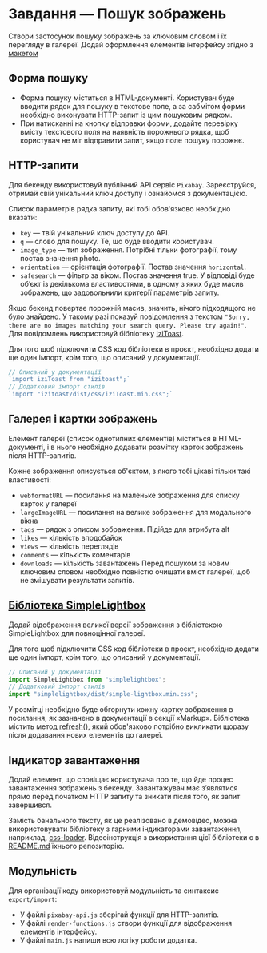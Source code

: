 # Завдання — Пошук зображень
Створи застосунок пошуку зображень за ключовим словом і їх перегляду в галереї. Додай оформлення елементів інтерфейсу згідно з [макетом](https://www.figma.com/file/m8k9NQV7qZrtYDCvxfD68B/%D0%94%D0%97-JavaScript?type=design&node-id=3-1009&mode=design&t=eCh8cUwdfWOakuAr-0)


## Форма пошуку
- Форма пошуку міститься в HTML-документі. Користувач буде вводити рядок для пошуку в текстове поле, а за сабмітом форми необхідно виконувати HTTP-запит із цим пошуковим рядком.
- При натисканні на кнопку відправки форми, додайте перевірку вмісту текстового поля на наявність порожнього рядка, щоб користувач не міг відправити запит, якщо поле пошуку порожнє.

## HTTP-запити
Для бекенду використовуй публічний API сервіс `Pixabay`. Зареєструйся, отримай свій унікальний ключ доступу і ознайомся з документацією.

Список параметрів рядка запиту, які тобі обов'язково необхідно вказати:

- `key` — твій унікальний ключ доступу до API.
- `q` — слово для пошуку. Те, що буде вводити користувач.
- `image_type` — тип зображення. Потрібні тільки фотографії, тому постав значення photo.
- `orientation` — орієнтація фотографії. Постав значення `horizontal`.
- `safesearch` — фільтр за віком. Постав значення true.
У відповіді буде об’єкт із декількома властивостями, в одному з яких буде масив зображень, що задовольнили критерії параметрів запиту.

Якщо бекенд повертає порожній масив, значить, нічого підходящого не було знайдено. У такому разі показуй повідомлення з текстом `"Sorry, there are no images matching your search query. Please try again!"`. Для повідомлень використовуй бібліотеку [iziToast](https://izitoast.marcelodolza.com/).

Для того щоб підключити CSS код бібліотеки в проєкт, необхідно додати ще один імпорт, крім того, що описаний у документації.

```javascript
// Описаний у документації
`import iziToast from "izitoast";`
// Додатковий імпорт стилів
`import "izitoast/dist/css/iziToast.min.css";`
```

## Галерея і картки зображень
Елемент галереї (список однотипних елементів) міститься в HTML-документі, і в нього необхідно додавати розмітку карток зображень після HTTP-запитів.

Кожне зображення описується об'єктом, з якого тобі цікаві тільки такі властивості:

- `webformatURL` — посилання на маленьке зображення для списку карток у галереї
- `largeImageURL` — посилання на велике зображення для модального вікна
- `tags` — рядок з описом зображення. Підійде для атрибута alt
- `likes` — кількість вподобайок
- `views` — кількість переглядів
- `comments` — кількість коментарів
- `downloads` — кількість завантажень
Перед пошуком за новим ключовим словом необхідно повністю очищати вміст галереї, щоб не змішувати результати запитів.


## [Бібліотека SimpleLightbox](https://simplelightbox.com/)

Додай відображення великої версії зображення з бібліотекою SimpleLightbox для повноцінної галереї.

Для того щоб підключити CSS код бібліотеки в проєкт, необхідно додати ще один імпорт, крім того, що описаний у документації.

```javascript
// Описаний у документації
import SimpleLightbox from "simplelightbox";
// Додатковий імпорт стилів
import "simplelightbox/dist/simple-lightbox.min.css";
```

У розмітці необхідно буде обгорнути кожну картку зображення в посилання, як зазначено в документації в секції «Markup».
Бібліотека містить метод [refresh()](<https://github.com/andreknieriem/simplelightbox#public-methods>), який обов'язково потрібно викликати щоразу після додавання нових елементів до галереї.

## Індикатор завантаження
Додай елемент, що сповіщає користувача про те, що йде процес завантаження зображень з бекенду. Завантажувач має з’являтися прямо перед початком HTTP запиту та зникати після того, як запит завершився.

Замість банального тексту, як це реалізовано в демовідео, можна використовувати бібліотеку з гарними індикаторами завантаження, наприклад, [css-loader](https://github.com/vineethtrv/css-loader). Відеоінструкція з використання цієї бібліотеки є в [README.md](https://github.com/vineethtrv/css-loader/blob/master/README.md) їхнього репозиторію.

## Модульність
Для організації коду використовуй модульність та синтаксис `export/import`:

- У файлі `pixabay-api.js` зберігай функції для HTTP-запитів.
- У файлі `render-functions.js` створи функції для відображення елементів інтерфейсу.
- У файлі `main.js` напиши всю логіку роботи додатка.
